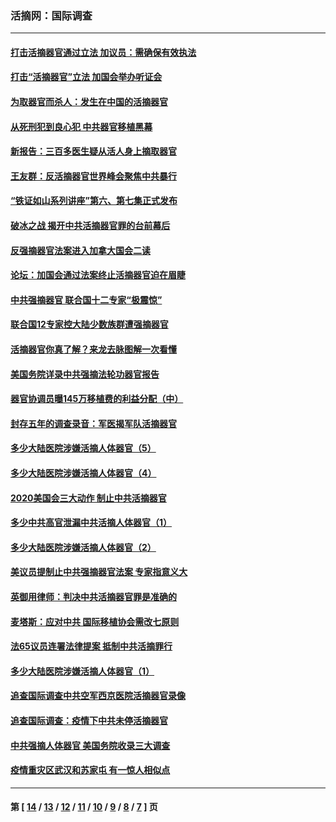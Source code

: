 ### 活摘网：国际调查
---
#### [打击活摘器官通过立法 加议员：需确保有效执法](../../pages/nf5947/n13886356.md?04090430) 
#### [打击“活摘器官”立法 加国会举办听证会](../../pages/nf5947/n13869362.md?04090430) 
#### [为取器官而杀人：发生在中国的活摘器官](../../pages/nf5947/n13794731.md?04090430) 
#### [从死刑犯到良心犯 中共器官移植黑幕](../../pages/nf5947/n13764669.md?04090430) 
#### [新报告：三百多医生疑从活人身上摘取器官](../../pages/nf5947/n13703044.md?04090430) 
#### [王友群：反活摘器官世界峰会聚焦中共暴行](../../pages/nf5947/n13250738.md?04090430) 
#### [“铁证如山系列讲座”第六、第七集正式发布](../../pages/nf5947/n13106287.md?04090430) 
#### [破冰之战 揭开中共活摘器官罪的台前幕后](../../pages/nf5947/n13082457.md?04090430) 
#### [反强摘器官法案进入加拿大国会二读](../../pages/nf5947/n13033450.md?04090430) 
#### [论坛：加国会通过法案终止活摘器官迫在眉睫](../../pages/nf5947/n13029839.md?04090430) 
#### [中共强摘器官 联合国十二专家“极震惊”](../../pages/nf5947/n13024313.md?04090430) 
#### [联合国12专家控大陆少数族群遭强摘器官](../../pages/nf5947/n13023877.md?04090430) 
#### [活摘器官你真了解？来龙去脉图解一次看懂](../../pages/nf5947/n13013820.md?04090430) 
#### [美国务院详录中共强摘法轮功器官报告](../../pages/nf5947/n12944519.md?04090430) 
#### [器官协调员曝145万移植费的利益分配（中）](../../pages/nf5947/n12894547.md?04090430) 
#### [封存五年的调查录音：军医揭军队活摘器官](../../pages/nf5947/n12798692.md?04090430) 
#### [多少大陆医院涉嫌活摘人体器官（5）](../../pages/nf5947/n12768383.md?04090430) 
#### [多少大陆医院涉嫌活摘人体器官（4）](../../pages/nf5947/n12664434.md?04090430) 
#### [2020美国会三大动作 制止中共活摘器官](../../pages/nf5947/n12682004.md?04090430) 
#### [多少中共高官泄漏中共活摘人体器官（1）](../../pages/nf5947/n12671234.md?04090430) 
#### [多少大陆医院涉嫌活摘人体器官（2）](../../pages/nf5947/n12655589.md?04090430) 
#### [美议员提制止中共强摘器官法案 专家指意义大](../../pages/nf5947/n12630561.md?04090430) 
#### [英御用律师：判决中共活摘器官罪是准确的](../../pages/nf5947/n12580740.md?04090430) 
#### [麦塔斯：应对中共 国际移植协会需改七原则](../../pages/nf5947/n12514711.md?04090430) 
#### [法65议员连署法律提案 抵制中共活摘罪行](../../pages/nf5947/n12437047.md?04090430) 
#### [多少大陆医院涉嫌活摘人体器官（1）](../../pages/nf5947/n12414284.md?04090430) 
#### [追查国际调查中共空军西京医院活摘器官录像](../../pages/nf5947/n12348837.md?04090430) 
#### [追查国际调查：疫情下中共未停活摘器官](../../pages/nf5947/n12273415.md?04090430) 
#### [中共强摘人体器官 美国务院收录三大调查](../../pages/nf5947/n12181488.md?04090430) 
#### [疫情重灾区武汉和苏家屯 有一惊人相似点](../../pages/nf5947/n12150824.md?04090430) 

---
#### 第 [ [14](./14.md?04090430) / [13](./13.md?04090430) / [12](./12.md?04090430) / [11](./11.md?04090430) / [10](./10.md?04090430) / [9](./9.md?04090430) / [8](./8.md?04090430) / [7](./7.md?04090430) ] 页
